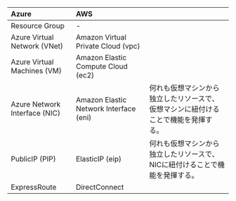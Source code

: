 |Azure|AWS||
|:--|:--|:--|
|Resource Group|- ||
|Azure Virtual Network (VNet)|Amazon Virtual Private Cloud (vpc)||
|Azure Virtual Machines (VM)|Amazon Elastic Compute Cloud (ec2)||
|Azure Network Interface (NIC)|Amazon Elastic Network Interface (eni)|何れも仮想マシンから独立したリソースで、仮想マシンに紐付けることで機能を発揮する。|
|PublicIP (PIP)|ElasticIP (eip)|何れも仮想マシンから独立したリソースで、NICに紐付けることで機能を発揮する。|
|ExpressRoute|DirectConnect|

